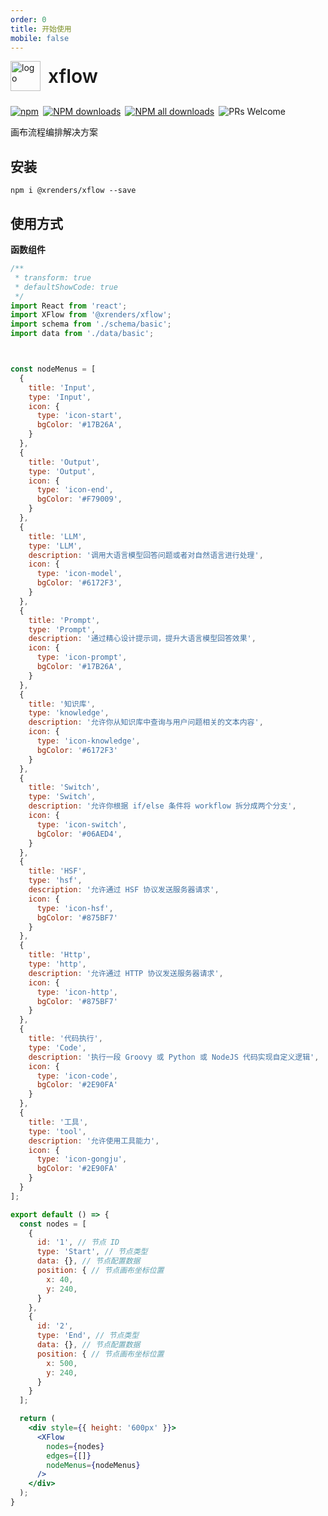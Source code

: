 ```yaml
---
order: 0
title: 开始使用
mobile: false
---
```


<div style="display:flex;align-items:center;margin-bottom:24px">
  <img src="https://img.alicdn.com/tfs/TB17UtINiLaK1RjSZFxXXamPFXa-606-643.png" alt="logo" width="48px"/>
  <span style="font-size:30px;font-weight:600;display:inline-block;margin-left:12px">xflow</span>
</div>
<p style="display:flex;justify-content:space-between;width:440px">
  <a href="https://www.npmjs.com/package/@xrenders/data-render" target="_blank">
    <img alt="npm" src="https://img.shields.io/npm/v/@xrenders/data-render.svg?maxAge=3600&style=flat-square">
  </a>
  <a href="https://npmjs.org/package/@xrenders/data-render" target="_blank">
    <img alt="NPM downloads" src="https://img.shields.io/npm/dm/@xrenders/data-render.svg?style=flat-square">
  </a>
  <a href="https://npmjs.org/package/@xrenders/data-render" target="_blank">
    <img alt="NPM all downloads" src="https://img.shields.io/npm/dt/@xrenders/data-render.svg?style=flat-square">
  </a>
  <a>
    <img alt="PRs Welcome" src="https://img.shields.io/badge/PRs-welcome-brightgreen.svg?style=flat-square">
  </a>
</p>

画布流程编排解决方案


## 安装
```shell
npm i @xrenders/xflow --save
```

## 使用方式

**函数组件**

```jsx
/**
 * transform: true
 * defaultShowCode: true
 */
import React from 'react';
import XFlow from '@xrenders/xflow';
import schema from './schema/basic';
import data from './data/basic';



const nodeMenus = [
  {
    title: 'Input',
    type: 'Input',
    icon: {
      type: 'icon-start',
      bgColor: '#17B26A',
    }
  },
  {
    title: 'Output',
    type: 'Output',
    icon: {
      type: 'icon-end',
      bgColor: '#F79009',
    }
  },
  { 
    title: 'LLM',
    type: 'LLM',
    description: '调用大语言模型回答问题或者对自然语言进行处理',
    icon: {
      type: 'icon-model',
      bgColor: '#6172F3',
    }
  },
  { 
    title: 'Prompt',
    type: 'Prompt',
    description: '通过精心设计提示词，提升大语言模型回答效果',
    icon: {
      type: 'icon-prompt',
      bgColor: '#17B26A',
    }
  },
  { 
    title: '知识库', 
    type: 'knowledge',
    description: '允许你从知识库中查询与用户问题相关的文本内容',
    icon: {
      type: 'icon-knowledge',
      bgColor: '#6172F3'
    }
  },
  { 
    title: 'Switch', 
    type: 'Switch',
    description: '允许你根据 if/else 条件将 workflow 拆分成两个分支',
    icon: {
      type: 'icon-switch',
      bgColor: '#06AED4',
    }
  },
  { 
    title: 'HSF', 
    type: 'hsf',
    description: '允许通过 HSF 协议发送服务器请求',
    icon: {
      type: 'icon-hsf',
      bgColor: '#875BF7'
    }
  },
  { 
    title: 'Http', 
    type: 'http',
    description: '允许通过 HTTP 协议发送服务器请求',
    icon: {
      type: 'icon-http',
      bgColor: '#875BF7'
    }
  },
  {
    title: '代码执行',
    type: 'Code',
    description: '执行一段 Groovy 或 Python 或 NodeJS 代码实现自定义逻辑',
    icon: {
      type: 'icon-code',
      bgColor: '#2E90FA'
    }
  },
  {
    title: '工具',
    type: 'tool',
    description: '允许使用工具能力',
    icon: {
      type: 'icon-gongju',
      bgColor: '#2E90FA'
    }
  }
];

export default () => {
  const nodes = [
    {
      id: '1', // 节点 ID
      type: 'Start', // 节点类型
      data: {}, // 节点配置数据
      position: { // 节点画布坐标位置
        x: 40,
        y: 240,
      }
    },
    {
      id: '2',
      type: 'End', // 节点类型
      data: {}, // 节点配置数据
      position: { // 节点画布坐标位置
        x: 500,
        y: 240,
      }
    }
  ];

  return (
    <div style={{ height: '600px' }}>
      <XFlow 
        nodes={nodes}
        edges={[]}
        nodeMenus={nodeMenus}
      />
    </div>
  );
}
```